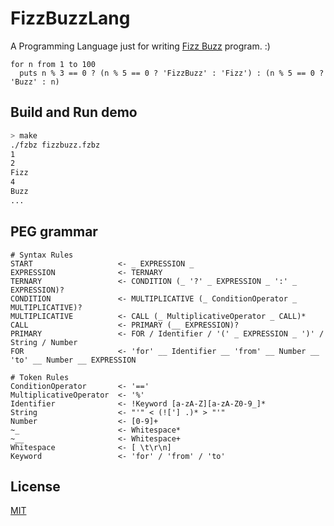 FizzBuzzLang
============

A Programming Language just for writing [Fizz Buzz](https://en.wikipedia.org/wiki/Fizz_buzz) program. :)

```
for n from 1 to 100
  puts n % 3 == 0 ? (n % 5 == 0 ? 'FizzBuzz' : 'Fizz') : (n % 5 == 0 ? 'Buzz' : n)
```

Build and Run demo
------------------

```bash
> make
./fzbz fizzbuzz.fzbz
1
2
Fizz
4
Buzz
...
```

PEG grammar
-----------

```peg
# Syntax Rules
START                   <- _ EXPRESSION _
EXPRESSION              <- TERNARY
TERNARY                 <- CONDITION (_ '?' _ EXPRESSION _ ':' _ EXPRESSION)?
CONDITION               <- MULTIPLICATIVE (_ ConditionOperator _ MULTIPLICATIVE)?
MULTIPLICATIVE          <- CALL (_ MultiplicativeOperator _ CALL)*
CALL                    <- PRIMARY (__ EXPRESSION)?
PRIMARY                 <- FOR / Identifier / '(' _ EXPRESSION _ ')' / String / Number
FOR                     <- 'for' __ Identifier __ 'from' __ Number __ 'to' __ Number __ EXPRESSION

# Token Rules
ConditionOperator       <- '=='
MultiplicativeOperator  <- '%'
Identifier              <- !Keyword [a-zA-Z][a-zA-Z0-9_]*
String                  <- "'" < (!['] .)* > "'"
Number                  <- [0-9]+
~_                      <- Whitespace*
~__                     <- Whitespace+
Whitespace              <- [ \t\r\n]
Keyword                 <- 'for' / 'from' / 'to'
```

License
-------

[MIT](https://github.com/yhirose/fizzbuzzlang/blob/master/LICENSE)
